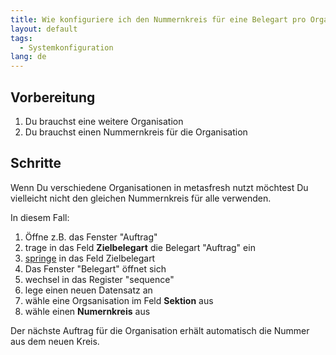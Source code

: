 ```yaml
---
title: Wie konfiguriere ich den Nummernkreis für eine Belegart pro Organisation?
layout: default
tags:
  - Systemkonfiguration  
lang: de
---
```

## Vorbereitung
1. Du brauchst eine weitere Organisation
1. Du brauchst einen Nummernkreis für die Organisation

## Schritte

Wenn Du verschiedene Organisationen in metasfresh nutzt möchtest Du vielleicht nicht den gleichen Nummernkreis für alle verwenden.

In diesem Fall:

1. Öffne z.B. das Fenster "Auftrag"
1. trage in das Feld **Zielbelegart** die Belegart "Auftrag" ein
1. [springe](Wie_kann_ich_zu_Daten_springen_ohne_vorher_suchen_zu_müssen) in das Feld Zielbelegart
1. Das Fenster "Belegart" öffnet sich
1. wechsel in das Register "sequence"
1. lege einen neuen Datensatz an
1. wähle eine Orgsanisation im Feld **Sektion** aus
1. wähle einen **Numernkreis** aus

Der nächste Auftrag für die Organisation erhält automatisch die Nummer aus dem neuen Kreis.
